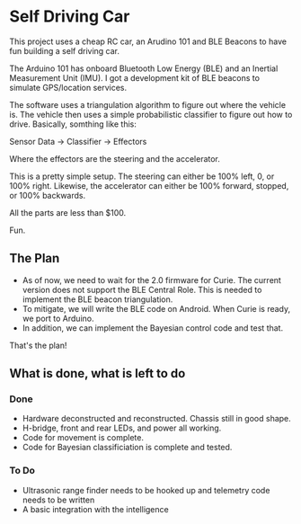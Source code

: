 # Self Driving Car

This project uses a cheap RC car, an Arudino 101 and BLE Beacons to have fun building a self driving car.

The Arduino 101 has onboard Bluetooth Low Energy (BLE) and an Inertial Measurement Unit (IMU). I got a development kit of BLE beacons
to simulate GPS/location services.

The software uses a triangulation algorithm to figure out where the vehicle is. The vehicle then uses a simple probabilistic classifier
to figure out how to drive. Basically, somthing like this:

  Sensor Data -> Classifier -> Effectors
  
Where the effectors are the steering and the accelerator.

This is a pretty simple setup. The steering can either be 100% left, 0, or 100% right. Likewise, the accelerator can either be 100% forward, 
stopped, or 100% backwards.

All the parts are less than $100.

Fun.

## The Plan

* As of now, we need to wait for the 2.0 firmware for Curie. The current version does not support the BLE Central Role. This is needed to implement the BLE beacon triangulation.
* To mitigate, we will write the BLE code on Android. When Curie is ready, we port to Arduino.
* In addition, we can implement the Bayesian control code and test that.

That's the plan!

## What is done, what is left to do

### Done
* Hardware deconstructed and reconstructed. Chassis still in good shape.
* H-bridge, front and rear LEDs, and power all working.
* Code for movement is complete.
* Code for Bayesian classificiation is complete and tested.

### To Do
* Ultrasonic range finder needs to be hooked up and telemetry code needs to be written
* A basic integration with the intelligence

